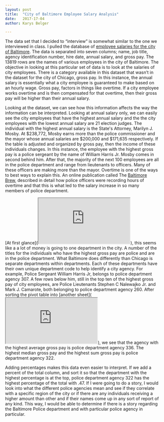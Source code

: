 ```yaml
---
layout: post
title:  "City of Baltimore Employee Salary Analysis"
date:   2017-17-04
author: Karys Belger

---
```

The data set that I decided to “interview” is somewhat similar to the one we interviewed in class. I pulled the database of [employee salaries for the city of Baltimore](https://data.baltimorecity.gov/City-Government/Baltimore-City-Employee-Salaries-FY2016/65ac-s4v5/data). The data is separated into seven columns; name, job title, agency identification number, hire date, annual salary, and gross pay. The 13819 rows are the names of various employees in the city of Baltimore. The objective in looking at this particular set of data is to look at the salaries of city employees. There is a category available in this dataset that wasn’t in the dataset for the city of Chicago, gross pay. In this instance, the annual salary is essentially what a city employee is guaranteed to make based on an hourly wage. Gross pay, factors in things like overtime. If a city employee works overtime and is then compensated for that overtime, then their gross pay will be higher than their annual salary.

Looking at the dataset, we can see how this information affects the way the information can be interpreted. Looking at annual salary only, we can easily see the city employees that have the highest annual salary and the the city employees with the lowest annual salary are 21 election judges. The individual with the highest annual salary is the State's Attorney, Marilyn J. Mosby. At  $238,772, Mosby earns more than the police commissioner and the mayor whose annual salaries are $200,000 and $171,635 respectively. If the table is adjusted and organized by gross pay, then the income of these individuals changes. In this instance, the employee with the highest gross pay is a police sergeant by the name of William Harris Jr. Mosby comes in second behind him. After that, the majority of the next 100 employees are all in the police department and range from lieutenants to officers. Many of these officers are making more than the mayor. Overtime is one of the ways to best ways to explain this. An online publication called The [Baltimore Brew](https://baltimorebrew.com/2017/03/09/how-do-scores-of-police-officers-out-earn-the-mayor-overtime-and-lots-of-it/), described in detail how police officers were recording hours of overtime and that this is what led to the salary increase in so many members of police department.

[At first glance](<iframe src="https://docs.google.com/spreadsheets/d/17iksymhxI8OZYGSoY94gcM1J2T7leUt2AinK4GyTl2E/pubhtml?gid=698358859&amp;single=true&amp;widget=true&amp;headers=false"></iframe>), this seems like a a lot of money is going to one department in the city. A number of the titles for the individuals who have the highest gross pay are police and are in the police department. What Baltimore does differently than Chicago is separate departments within departments. Each of these departments have their own unique department code to help identify a city agency. For example, Police Sergeant William Harris Jr, belongs to police department agency 307. A few rows below him, still in the top ten of the highest gross pay of city employees, are Police Lieutenants Stephen C Nalewajko Jr. and Mark J. Camarote, both belonging to police department agency 260. After sorting the pivot table into [another sheet](<iframe src="https://docs.google.com/spreadsheets/d/17iksymhxI8OZYGSoY94gcM1J2T7leUt2AinK4GyTl2E/pubhtml?gid=803304976&amp;single=true&amp;widget=true&amp;headers=false"></iframe>), we see that the agency with the highest average gross pay is police department agency 336. The highest median gross pay and the highest sum gross pay is  police department agency 322.

Adding percentages makes this data even easier to interpret. If we add a percent of the total column, and sort it so that the department with the highest percentage is at the top, police department agency 322 has the highest percentage of the total with .47. If I were going to do a story, I would look into what the different police agencies mean and see if they correlate with a specific region of the city or if there are any individuals receiving a higher amount than other and if their names come up in any sort of report of any kind. This way, I would be able to determine if there is a story regarding the Baltimore Police department and with  particular police agency in particular.
